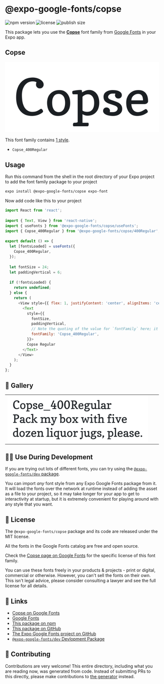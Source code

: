 # @expo-google-fonts/copse

![npm version](https://flat.badgen.net/npm/v/@expo-google-fonts/copse)
![license](https://flat.badgen.net/github/license/expo/google-fonts)
![publish size](https://flat.badgen.net/packagephobia/install/@expo-google-fonts/copse)

This package lets you use the [**Copse**](https://fonts.google.com/specimen/Copse) font family from [Google Fonts](https://fonts.google.com/) in your Expo app.

## Copse

![Copse](./font-family.png)

This font family contains [1 style](#-gallery).

- `Copse_400Regular`

## Usage

Run this command from the shell in the root directory of your Expo project to add the font family package to your project
```sh
expo install @expo-google-fonts/copse expo-font
```

Now add code like this to your project
```js
import React from 'react';

import { Text, View } from 'react-native';
import { useFonts } from '@expo-google-fonts/copse/useFonts';
import { Copse_400Regular } from '@expo-google-fonts/copse/400Regular';

export default () => {
  let [fontsLoaded] = useFonts({
    Copse_400Regular,
  });

  let fontSize = 24;
  let paddingVertical = 6;

  if (!fontsLoaded) {
    return undefined;
  } else {
    return (
      <View style={{ flex: 1, justifyContent: 'center', alignItems: 'center' }}>
        <Text
          style={{
            fontSize,
            paddingVertical,
            // Note the quoting of the value for `fontFamily` here; it expects a string!
            fontFamily: 'Copse_400Regular',
          }}>
          Copse Regular
        </Text>
      </View>
    );
  }
};

```

## 🔡 Gallery


||||
|-|-|-|
|![Copse_400Regular](.//400Regular/Copse_400Regular.ttf.png)||||


## 👩‍💻 Use During Development

If you are trying out lots of different fonts, you can try using the [`@expo-google-fonts/dev` package](https://github.com/expo/google-fonts/tree/master/font-packages/dev#readme).

You can import *any* font style from any Expo Google Fonts package from it. It will load the fonts
over the network at runtime instead of adding the asset as a file to your project, so it may take longer
for your app to get to interactivity at startup, but it is extremely convenient
for playing around with any style that you want.

## 📖 License

The `@expo-google-fonts/copse` package and its code are released under the MIT license.

All the fonts in the Google Fonts catalog are free and open source.

Check the [Copse page on Google Fonts](https://fonts.google.com/specimen/Copse) for the specific license of this font family.

You can use these fonts freely in your products & projects - print or digital, commercial or otherwise. However, you can't sell the fonts on their own. This isn't legal advice, please consider consulting a lawyer and see the full license for all details.

## 🔗 Links

- [Copse on Google Fonts](https://fonts.google.com/specimen/Copse)
- [Google Fonts](https://fonts.google.com/)
- [This package on npm](https://www.npmjs.com/package/@expo-google-fonts/copse)
- [This package on GitHub](https://github.com/expo/google-fonts/tree/master/font-packages/copse)
- [The Expo Google Fonts project on GitHub](https://github.com/expo/google-fonts)
- [`@expo-google-fonts/dev` Devlopment Package](https://github.com/expo/google-fonts/tree/master/font-packages/dev)

## 🤝 Contributing

Contributions are very welcome! This entire directory, including what you are reading now, was generated from code. Instead of submitting PRs to this directly, please make contributions to [the generator](https://github.com/expo/google-fonts/tree/master/packages/generator) instead.
